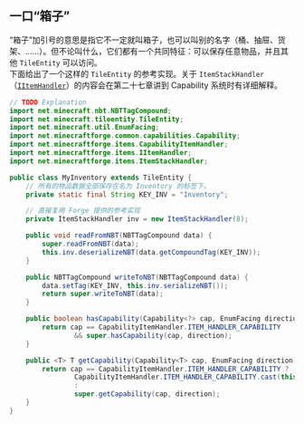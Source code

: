 ## 一口“箱子”

“箱子”加引号的意思是指它不一定就叫箱子，也可以叫别的名字（桶、抽屉、货架、……）。但不论叫什么，它们都有一个共同特征：可以保存任意物品，并且其他 `TileEntity` 可以访问。  
下面给出了一个这样的 `TileEntity` 的参考实现。关于 `ItemStackHandler`（[`IItemHandler`][ref-item-handler]）的内容会在第二十七章讲到 Capability 系统时有详细解释。

[ref-item-handler]: ../../chapter-27/built-in/item.md

```java
// TODO Explanation
import net.minecraft.nbt.NBTTagCompound;
import net.minecraft.tileentity.TileEntity;
import net.minecraft.util.EnumFacing;
import net.minecraftforge.common.capabilities.Capability;
import net.minecraftforge.items.CapabilityItemHandler;
import net.minecraftforge.items.IItemHandler;
import net.minecraftforge.items.ItemStackHandler;

public class MyInventory extends TileEntity {
    // 所有的物品数据全部保存在名为 Inventory 的标签下。
    private static final String KEY_INV = "Inventory";

    // 直接复用 Forge 提供的参考实现
    private ItemStackHandler inv = new ItemStackHandler(8);

    public void readFromNBT(NBTTagCompound data) {
        super.readFromNBT(data);
        this.inv.deserializeNBT(data.getCompoundTag(KEY_INV));
    }

    public NBTTagCompound writeToNBT(NBTTagCompound data) {
        data.setTag(KEY_INV, this.inv.serializeNBT());
        return super.writeToNBT(data);
    }

    public boolean hasCapability(Capability<?> cap, EnumFacing direction) {
        return cap == CapabilityItemHandler.ITEM_HANDLER_CAPABILITY
                && super.hasCapability(cap, direction);
    }

    public <T> T getCapability(Capability<T> cap, EnumFacing direction) {
        return cap == CapabilityItemHandler.ITEM_HANDLER_CAPABILITY ?
                CapabilityItemHandler.ITEM_HANDLER_CAPABILITY.cast(this.inv)
                :
                super.getCapability(cap, direction);
    }
}
```
